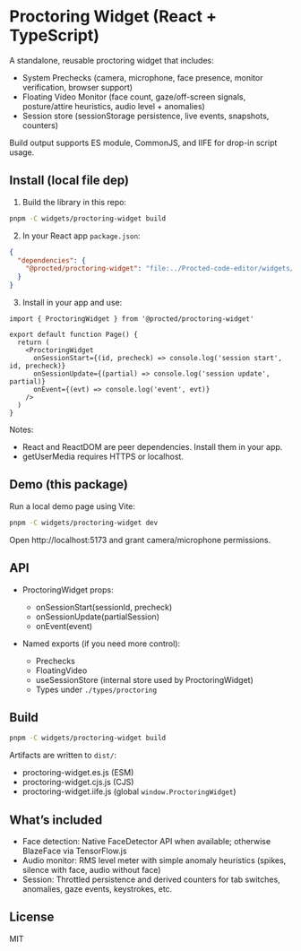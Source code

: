 # Proctoring Widget (React + TypeScript)

A standalone, reusable proctoring widget that includes:
- System Prechecks (camera, microphone, face presence, monitor verification, browser support)
- Floating Video Monitor (face count, gaze/off-screen signals, posture/attire heuristics, audio level + anomalies)
- Session store (sessionStorage persistence, live events, snapshots, counters)

Build output supports ES module, CommonJS, and IIFE for drop-in script usage.

## Install (local file dep)

1) Build the library in this repo:

```bash
pnpm -C widgets/proctoring-widget build
```

2) In your React app `package.json`:

```json
{
  "dependencies": {
    "@procted/proctoring-widget": "file:../Procted-code-editor/widgets/proctoring-widget"
  }
}
```

3) Install in your app and use:

```tsx
import { ProctoringWidget } from '@procted/proctoring-widget'

export default function Page() {
  return (
    <ProctoringWidget
      onSessionStart={(id, precheck) => console.log('session start', id, precheck)}
      onSessionUpdate={(partial) => console.log('session update', partial)}
      onEvent={(evt) => console.log('event', evt)}
    />
  )
}
```

Notes:
- React and ReactDOM are peer dependencies. Install them in your app.
- getUserMedia requires HTTPS or localhost.

## Demo (this package)

Run a local demo page using Vite:

```bash
pnpm -C widgets/proctoring-widget dev
```

Open http://localhost:5173 and grant camera/microphone permissions.

## API

- ProctoringWidget props:
  - onSessionStart(sessionId, precheck)
  - onSessionUpdate(partialSession)
  - onEvent(event)

- Named exports (if you need more control):
  - Prechecks
  - FloatingVideo
  - useSessionStore (internal store used by ProctoringWidget)
  - Types under `./types/proctoring`

## Build

```bash
pnpm -C widgets/proctoring-widget build
```

Artifacts are written to `dist/`:
- proctoring-widget.es.js (ESM)
- proctoring-widget.cjs.js (CJS)
- proctoring-widget.iife.js (global `window.ProctoringWidget`)

## What’s included
- Face detection: Native FaceDetector API when available; otherwise BlazeFace via TensorFlow.js
- Audio monitor: RMS level meter with simple anomaly heuristics (spikes, silence with face, audio without face)
- Session: Throttled persistence and derived counters for tab switches, anomalies, gaze events, keystrokes, etc.

## License
MIT
